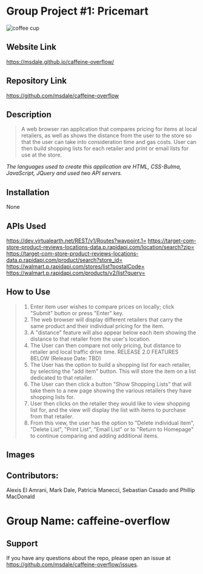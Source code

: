 # **Group Project #1: Pricemart**
<img src="./images/Caffeine Overflow Logo" alt="coffee cup"/>

## Website Link
https://msdale.github.io/caffeine-overflow/

## Repository Link
https://github.com/msdale/caffeine-overflow

## Description
>A web browser ran application that compares pricing for items at local retailers, as well as shows the distance from the user to the store so that the user can take into consideration time and gas costs. User can then build shopping lists for each retailer and print or email lists for use at the store. 

*The languages used to create this application are HTML, CSS-Bulma, JavaScript, JQuery and used two API servers.*

## Installation
 
None

## APIs Used
https://dev.virtualearth.net/REST/v1/Routes?waypoint.1=
https://target-com-store-product-reviews-locations-data.p.rapidapi.com/location/search?zip=
https://target-com-store-product-reviews-locations-data.p.rapidapi.com/product/search?store_id=
https://walmart.p.rapidapi.com/stores/list?postalCode=
https://walmart.p.rapidapi.com/products/v2/list?query=

## How to Use
>1. Enter item user wishes to compare prices on locally; click "Submit" button or press "Enter" key.
>2. The web browser will display different retailers that carry the same product and their individual pricing for the item.
>3. A "distance" feature will also appear below each item showing the distance to that retailer from the user's location.
>4. The User can then compare not only pricing, but distance to retailer and local traffic drive time.
>RELEASE 2.0 FEATURES BELOW (Release Date: TBD)
>5. The User has the option to build a shopping list for each retailer, by selecting the "add item" button. This will store the item on a list dedicated to that retailer.
>6. The User can then click a button "Show Shopping Lists" that will take them to a new page showing the various retailers they have shopping lists for.
>7. User then clicks on the retailer they would like to view shopping list for, and the view will display the list with items to purchase from that retailer. 
>8. From this view, the user has the option to "Delete individual item", "Delete List", "Print List", "Email List" or to "Return to Homepage" to continue comparing and adding additional items.

## Images
<!-- <img src="" alt=""/> -->
## Contributors: 
Alexis El Amrani, Mark Dale, Patricia Manecci, Sebastian Casado and Phillip MacDonald 
# Group Name:  caffeine-overflow
## Support
If you have any questions about the repo, please open an issue at https://github.com/msdale/caffeine-overflow/issues.
